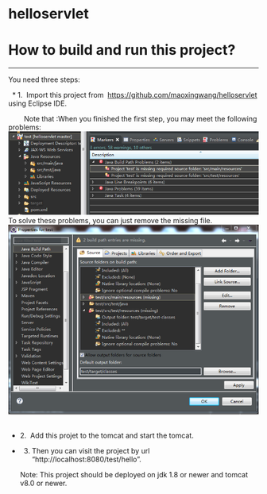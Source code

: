 # helloservlet
# How to build and run this project? <br>

-----------------------
You need three steps:
   
  * 1.  Import this project from  https://github.com/maoxingwang/helloservlet using Eclipse IDE. <br>
   
         Note that :When you finished the first step, you may meet the following problems:
         ![image](https://github.com/maoxingwang/helloservlet/blob/master/aa.PNG) <br>
         To solve these problems, you can just remove the missing file.
         ![image](https://github.com/maoxingwang/helloservlet/blob/master/bb.PNG) <br>
         
  * 2.  Add this projet to the tomcat and start the tomcat. <br>     
         
  * 3.  Then you can visit the project by  url “http://localhost:8080/test/hello”.   <br>
   
         
    Note: This project should be deployed on jdk 1.8 or newer and tomcat v8.0 or newer. 
    
    
    
